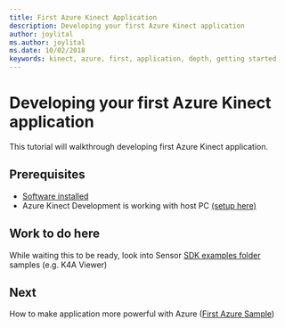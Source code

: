 ```yaml
---
title: First Azure Kinect Application
description: Developing your first Azure Kinect application
author: joylital
ms.author: joylital
ms.date: 10/02/2018
keywords: kinect, azure, first, application, depth, getting started
---
```


# Developing your first Azure Kinect application

This tutorial will walkthrough developing first Azure Kinect application.

## Prerequisites

- [Software installed](install-tools.md)
- Azure Kinect Development is working with host PC [(setup here)](set-up-hardware.md)

## Work to do here

While waiting this to be ready, look into Sensor [SDK examples folder](https://microsoft.visualstudio.com/DefaultCollection/Analog/_git/analog.ai.depthcamera?path=%2Fsdk%2Fexamples&version=GBdevelop) samples (e.g. K4A Viewer)

## Next

How to make application more powerful with Azure ([First Azure Sample](first-azure-application.md))